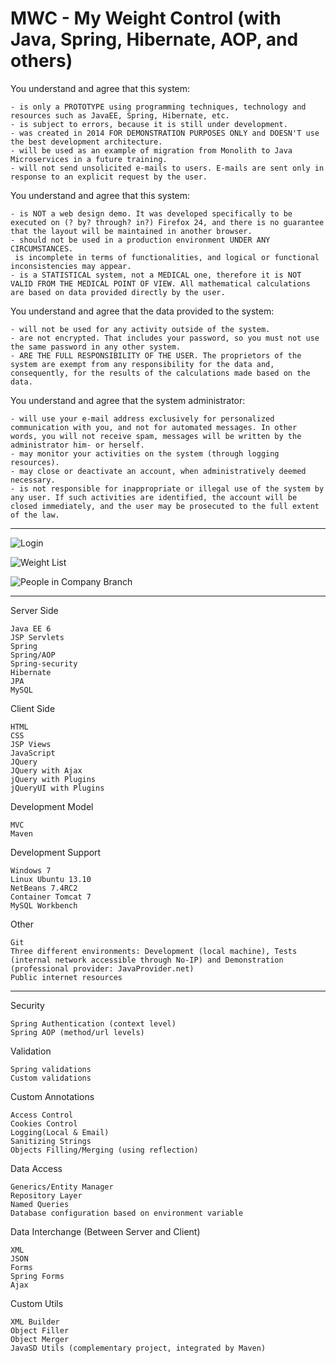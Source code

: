 # MWC - My Weight Control (with Java, Spring, Hibernate, AOP, and others)



You understand and agree that this system:

    - is only a PROTOTYPE using programming techniques, technology and resources such as JavaEE, Spring, Hibernate, etc.
    - is subject to errors, because it is still under development.
    - was created in 2014 FOR DEMONSTRATION PURPOSES ONLY and DOESN'T use the best development architecture.
    - will be used as an example of migration from Monolith to Java Microservices in a future training.
    - will not send unsolicited e-mails to users. E-mails are sent only in response to an explicit request by the user.

You understand and agree that this system:

    - is NOT a web design demo. It was developed specifically to be executed on (? by? through? in?) Firefox 24, and there is no guarantee that the layout will be maintained in another browser.
    - should not be used in a production environment UNDER ANY CIRCUMSTANCES.
     is incomplete in terms of functionalities, and logical or functional inconsistencies may appear.
    - is a STATISTICAL system, not a MEDICAL one, therefore it is NOT VALID FROM THE MEDICAL POINT OF VIEW. All mathematical calculations are based on data provided directly by the user.

You understand and agree that the data provided to the system:

    - will not be used for any activity outside of the system.
    - are not encrypted. That includes your password, so you must not use the same password in any other system.
    - ARE THE FULL RESPONSIBILITY OF THE USER. The proprietors of the system are exempt from any responsibility for the data and, consequently, for the results of the calculations made based on the data.

You understand and agree that the system administrator:

    - will use your e-mail address exclusively for personalized communication with you, and not for automated messages. In other words, you will not receive spam, messages will be written by the administrator him- or herself.
    - may monitor your activities on the system (through logging resources).
    - may close or deactivate an account, when administratively deemed necessary.
    - is not responsible for inappropriate or illegal use of the system by any user. If such activities are identified, the account will be closed immediately, and the user may be prosecuted to the full extent of the law.



***

![Login](/screenshot/mwc-login.jpg)

![Weight List](https://github.com/almir-campos/mwc-spring-hibernate/blob/master/screenshot/mwc-series-detais.jpg)

![People in Company Branch](https://github.com/almir-campos/mwc-spring-hibernate/blob/master/screenshot/mwc-list-people-in-branch.jpg)

***

Server Side

    Java EE 6
    JSP Servlets
    Spring
    Spring/AOP
    Spring-security
    Hibernate
    JPA
    MySQL

Client Side

    HTML
    CSS
    JSP Views
    JavaScript
    JQuery
    JQuery with Ajax
    jQuery with Plugins
    jQueryUI with Plugins

Development Model

    MVC
    Maven

Development Support

    Windows 7
    Linux Ubuntu 13.10
    NetBeans 7.4RC2
    Container Tomcat 7
    MySQL Workbench

Other

    Git
    Three different environments: Development (local machine), Tests (internal network accessible through No-IP) and Demonstration (professional provider: JavaProvider.net)
    Public internet resources 

***


Security

    Spring Authentication (context level)
    Spring AOP (method/url levels)

Validation

    Spring validations
    Custom validations

Custom Annotations

    Access Control
    Cookies Control
    Logging(Local & Email)
    Sanitizing Strings
    Objects Filling/Merging (using reflection)

Data Access

    Generics/Entity Manager
    Repository Layer
    Named Queries
    Database configuration based on environment variable

Data Interchange (Between Server and Client)

    XML
    JSON
    Forms
    Spring Forms
    Ajax

Custom Utils

    XML Builder
    Object Filler
    Object Merger
    JavaSD Utils (complementary project, integrated by Maven)


